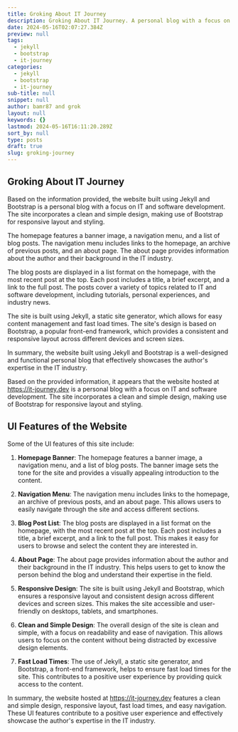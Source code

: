 ```yaml
---
title: Groking About IT Journey
description: Groking About IT Journey. A personal blog with a focus on IT and software development.
date: 2024-05-16T02:07:27.384Z
preview: null
tags:
  - jekyll
  - bootstrap
  - it-journey
categories:
  - jekyll
  - bootstrap
  - it-journey
sub-title: null
snippet: null
author: bamr87 and grok
layout: null
keywords: {}
lastmod: 2024-05-16T16:11:20.289Z
sort_by: null
type: posts
draft: true
slug: groking-journey
---
```


## Groking About IT Journey

Based on the information provided, the website built using Jekyll and Bootstrap is a personal blog with a focus on IT and software development. The site incorporates a clean and simple design, making use of Bootstrap for responsive layout and styling.

The homepage features a banner image, a navigation menu, and a list of blog posts. The navigation menu includes links to the homepage, an archive of previous posts, and an about page. The about page provides information about the author and their background in the IT industry.

The blog posts are displayed in a list format on the homepage, with the most recent post at the top. Each post includes a title, a brief excerpt, and a link to the full post. The posts cover a variety of topics related to IT and software development, including tutorials, personal experiences, and industry news.

The site is built using Jekyll, a static site generator, which allows for easy content management and fast load times. The site's design is based on Bootstrap, a popular front-end framework, which provides a consistent and responsive layout across different devices and screen sizes.

In summary, the website built using Jekyll and Bootstrap is a well-designed and functional personal blog that effectively showcases the author's expertise in the IT industry.

Based on the provided information, it appears that the website hosted at https://it-journey.dev is a personal blog with a focus on IT and software development. The site incorporates a clean and simple design, making use of Bootstrap for responsive layout and styling.

## UI Features of the Website

Some of the UI features of this site include:

1. **Homepage Banner**: The homepage features a banner image, a navigation menu, and a list of blog posts. The banner image sets the tone for the site and provides a visually appealing introduction to the content.

2. **Navigation Menu**: The navigation menu includes links to the homepage, an archive of previous posts, and an about page. This allows users to easily navigate through the site and access different sections.

3. **Blog Post List**: The blog posts are displayed in a list format on the homepage, with the most recent post at the top. Each post includes a title, a brief excerpt, and a link to the full post. This makes it easy for users to browse and select the content they are interested in.

4. **About Page**: The about page provides information about the author and their background in the IT industry. This helps users to get to know the person behind the blog and understand their expertise in the field.

5. **Responsive Design**: The site is built using Jekyll and Bootstrap, which ensures a responsive layout and consistent design across different devices and screen sizes. This makes the site accessible and user-friendly on desktops, tablets, and smartphones.

6. **Clean and Simple Design**: The overall design of the site is clean and simple, with a focus on readability and ease of navigation. This allows users to focus on the content without being distracted by excessive design elements.

7. **Fast Load Times**: The use of Jekyll, a static site generator, and Bootstrap, a front-end framework, helps to ensure fast load times for the site. This contributes to a positive user experience by providing quick access to the content.

In summary, the website hosted at https://it-journey.dev features a clean and simple design, responsive layout, fast load times, and easy navigation. These UI features contribute to a positive user experience and effectively showcase the author's expertise in the IT industry.
